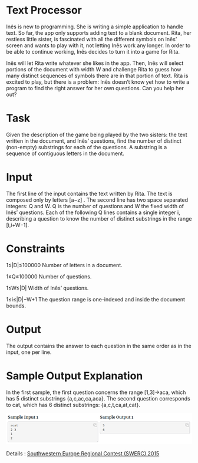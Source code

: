 # Text Processor

Inês is new to programming. She is writing a simple application to handle text. So far, the app only supports adding text to a blank document. Rita, her restless little sister, is fascinated with all the different symbols on Inês’ screen and wants to play with it, not letting Inês work any longer. In order to be able to continue working, Inês decides to turn it into a game for Rita.

Inês will let Rita write whatever she likes in the app. Then, Inês will select portions of the document with width W and challenge Rita to guess how many distinct sequences of symbols there are in that portion of text. Rita is excited to play, but there is a problem: Inês doesn’t know yet how to write a program to find the right answer for her own questions. Can you help her out?

# Task

Given the description of the game being played by the two sisters: the text written in the document, and Inês’ questions, find the number of distinct (non-empty) substrings for each of the questions. A substring is a sequence of contiguous letters in the document.

# Input

The first line of the input contains the text written by Rita. The text is composed only by letters [a−z]
. The second line has two space separated integers: Q and W. Q is the number of questions and W the fixed width of Inês’ questions. Each of the following Q lines contains a single integer i, describing a question to know the number of distinct substrings in the range [i,i+W−1].

# Constraints

1≤|D|≤100000 Number of letters in a document.

1≤Q≤100000 Number of questions.

1≤W≤|D| Width of Inês’ questions.

1≤i≤|D|−W+1 The question range is one-indexed and inside the document bounds.

# Output

The output contains the answer to each question in the same order as in the input, one per line.

# Sample Output Explanation

In the first sample, the first question concerns the range [1,3]→aca, which has 5 distinct substrings {a,c,ac,ca,aca}.
The second question corresponds to cat, which has 6 distinct substrings: {a,c,t,ca,at,cat}.

![](sample_IO.png)

Details : [Southwestern Europe Regional Contest (SWERC) 2015](https://open.kattis.com/problems/textprocessor)
